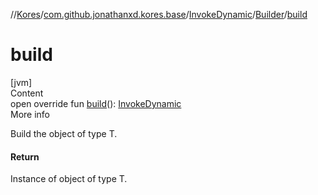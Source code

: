 //[Kores](../../../index.md)/[com.github.jonathanxd.kores.base](../../index.md)/[InvokeDynamic](../index.md)/[Builder](index.md)/[build](build.md)



# build  
[jvm]  
Content  
open override fun [build](build.md)(): [InvokeDynamic](../index.md)  
More info  


Build the object of type T.



#### Return  


Instance of object of type T.

  



